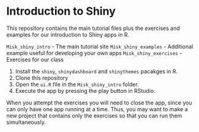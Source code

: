 # Introduction to Shiny

This repository contains the main tutorial files plus the exercises and examples for our introduction to Shiny apps in R.

`Misk_shiny_intro` - The main tutorial site
`Misk_shiny_examples` - Additional example useful for developing your own apps
`Misk_shiny_exercises` - Exercises for our class

1. Install the `shiny`, `shinydashboard` and `shinythemes` pacakges in R.
1. Clone this repository
1. Open the `ui.R` file in the `Misk_shiny_intro` folder.
1. Execute the app by pressing the play button in RStudio.

When you attempt the exercises you will need to close the app, since you can only have one app running at a time. Thus, you may want to make a new project that contains only the exercises so that you can run them simultaneously.
